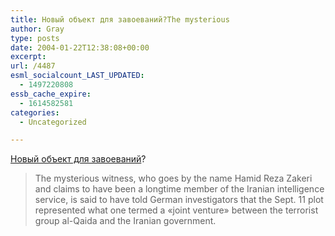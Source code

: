 ```yaml
---
title: Новый объект для завоеваний?The mysterious
author: Gray
type: posts
date: 2004-01-22T12:38:08+00:00
excerpt:
url: /4487
esml_socialcount_LAST_UPDATED:
  - 1497220808
essb_cache_expire:
  - 1614582581
categories:
  - Uncategorized

---
```








<a href="http://www.sanluisobispo.com/mld/sanluisobispo/news/politics/7765063.htm" target="_blank">Новый объект для завоеваний</a>?

> The mysterious witness, who goes by the name Hamid Reza Zakeri and claims to have been a longtime member of the Iranian intelligence service, is said to have told German investigators that the Sept. 11 plot represented what one termed a &#171;joint venture&#187; between the terrorist group al-Qaida and the Iranian government.